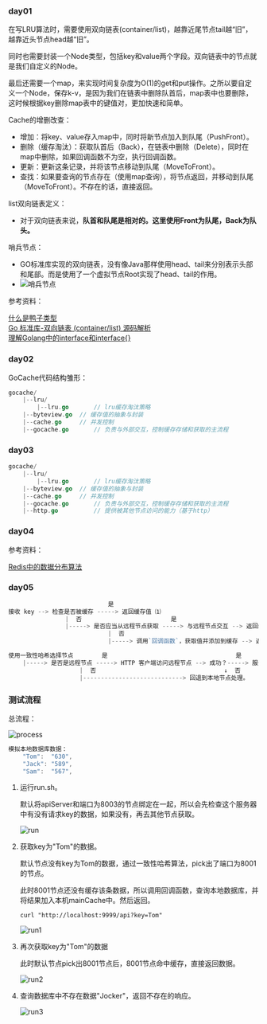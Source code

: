 ### day01

在写LRU算法时，需要使用双向链表(container/list)，越靠近尾节点tail越“旧”，越靠近头节点head越“旧”。

同时也需要封装一个Node类型，包括key和value两个字段。双向链表中的节点就是我们自定义的Node。

最后还需要一个map，来实现时间复杂度为O(1)的get和put操作。之所以要自定义一个Node，保存k-v，是因为我们在链表中删除队首后，map表中也要删除，这时候根据key删除map表中的键值对，更加快速和简单。

Cache的增删改查：

* 增加：将key、value存入map中，同时将新节点加入到队尾（PushFront）。
* 删除（缓存淘汰）：获取队首后（Back），在链表中删除（Delete），同时在map中删除，如果回调函数不为空，执行回调函数。
* 更新：更新这条记录，并将该节点移动到队尾（MoveToFront）。
* 查找：如果要查询的节点存在（使用map查询），将节点返回，并移动到队尾（MoveToFront）。不存在的话，直接返回。

list双向链表定义：

* 对于双向链表来说，**队首和队尾是相对的。这里使用Front为队尾，Back为队头。**

哨兵节点：

* GO标准库实现的双向链表，没有像Java那样使用head、tail来分别表示头部和尾部。而是使用了一个虚拟节点Root实现了head、tail的作用。
* ![哨兵节点](https://richarli.oss-cn-beijing.aliyuncs.com/images/list哨兵节点.png)

参考资料：

[什么是鸭子类型](https://cloud.tencent.com/developer/article/1849579)  
[Go 标准库-双向链表 (container/list) 源码解析](https://blog.csdn.net/eight_eyes/article/details/121068799)  
[理解Golang中的interface和interface{}](https://www.cnblogs.com/maji233/p/11178413.html)            

### day02

GoCache代码结构雏形：

~~~go
gocache/
	|--lru/
		|--lru.go		// lru缓存淘汰策略
	|--byteview.go 	// 缓存值的抽象与封装
	|--cache.go		// 并发控制
	|--gocache.go		// 负责与外部交互，控制缓存存储和获取的主流程
~~~

### day03
~~~go
gocache/
	|--lru/
		|--lru.go		// lru缓存淘汰策略
	|--byteview.go 	// 缓存值的抽象与封装
	|--cache.go		// 并发控制
	|--gocache.go		// 负责与外部交互，控制缓存存储和获取的主流程
	|--http.go			// 提供被其他节点访问的能力（基于http）
~~~
### day04

参考资料：

[Redis中的数据分布算法](https://blog.csdn.net/m0_53474063/article/details/113381122)

### day05

~~~go
                            是
接收 key --> 检查是否被缓存 -----> 返回缓存值 ⑴
                |  否                         是
                |-----> 是否应当从远程节点获取 -----> 与远程节点交互 --> 返回缓存值 ⑵
                            |  否
                            |-----> 调用`回调函数`，获取值并添加到缓存 --> 返回缓存值 ⑶
~~~

~~~go
使用一致性哈希选择节点        是                                    是
    |-----> 是否是远程节点 -----> HTTP 客户端访问远程节点 --> 成功？-----> 服务端返回返回值
                    |  否                                    ↓  否
                    |----------------------------> 回退到本地节点处理。
~~~

### 测试流程

总流程：

![process](https://richarli.oss-cn-beijing.aliyuncs.com/images/20221005183312.png)

~~~go
模拟本地数据库数据：
	"Tom":  "630",
	"Jack": "589",
	"Sam":  "567",
~~~

1. 运行run.sh。

   默认将apiServer和端口为8003的节点绑定在一起，所以会先检查这个服务器中有没有请求key的数据，如果没有，再去其他节点获取。

   ![run](https://richarli.oss-cn-beijing.aliyuncs.com/images/run.png)

2. 获取key为"Tom"的数据。

   默认节点没有key为Tom的数据，通过一致性哈希算法，pick出了端口为8001的节点。

   此时8001节点还没有缓存该条数据，所以调用回调函数，查询本地数据库，并将结果加入本机mainCache中。然后返回。

   ~~~shell
   curl "http://localhost:9999/api?key=Tom"
   ~~~

   ![run1](https://richarli.oss-cn-beijing.aliyuncs.com/images/curl1.png)

3. 再次获取key为"Tom"的数据

   此时默认节点pick出8001节点后，8001节点命中缓存，直接返回数据。

   ![run2](https://richarli.oss-cn-beijing.aliyuncs.com/images/curl2.png)

4. 查询数据库中不存在数据"Jocker"，返回不存在的响应。

   ![run3](https://richarli.oss-cn-beijing.aliyuncs.com/images/cur3.png)